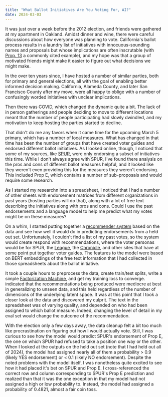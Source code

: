 ```yaml
---
title: "What Ballot Initiatives Are You Voting For, AI?"
date: 2024-03-03
---
```


It was just over a week before the 2012 election, and friends were 
gathered at my apartment in Oakland. Amidst dinner and wine, there were careful
discussions about how everyone was planning to vote. California's ballot
 process results in a laundry list of initiatives with innocuous-sounding names
and proposals but whose implications are often inscrutable (with 
[Prop. 13](https://en.wikipedia.org/wiki/1978_California_Proposition_13) a
commonly cited example), and my hope was that a group of motivated friends
might make it easier to figure out what decisions we might make.

In the over ten years since, I have hosted a number of similar parties, both 
for primary and general elections, all with the goal of enabling better
 informed decision making. California, Alameda County, and later San Francisco
County after my move, were all happy to oblige with a number of confusingly 
worded initiatives with unclear implications.

Then there was COVID, which changed the dynamic quite a bit. The 
lack of in person gatherings and people deciding to move to different locations
meant that the number of people participating had slowly dwindled, and my 
motivation to keep hosting the parties started to decline.

That didn't do me any favors when it came time for the upcoming March 5
primary, which has a number of local measures. What has changed in that time 
has been the number of groups that have created voter guides and endorsed
different ballot initiatives. As I looked online, though, I noticed that 
some of my sources, like [SPUR](https://www.spur.org/voter-guide/2024-03), were
only endorsing a subset of initiatives this time. While I don't always agree 
with SPUR, I've found there analysis on the pros and cons of different ballot
measures helpful, and it looked like they weren't even providing this for the 
measures they weren't endorsing. This included Prop E, which contains a number
 of sub-proposals and would require some research.

As I started my researchn into a spreadsheet, I noticed that I had a number of
other sheets
with endorsement matrices from different organizations in past years (hosting 
parties will do that), along with a lot of free text describing the initiatives
along with pros and cons. Could I use the past endorsements and a language model
to help me predict what my votes might be on these measures?

On a whim, I started putting together a 
[recommender system](https://en.wikipedia.org/wiki/Recommender_system) based on
the data and see how well it would do in predicting endorsements from a held
 out set. Unfortunately, I couldn't find a list of my past votes, so the system
 would create respond with recommendations, where the voter personas would be
for SPUR, the [League](https://www.theleaguesf.org/#propc), the
[Chronicle](https://www.sfchronicle.com/projects/2024/california-primary-election-endorsements/), 
and other sites that have at some point put together voter guides. The features
to the model were based on BERT embeddings of the free text information that I
had collected in those spreadsheets about the ballot initiative.

It took a couple hours to preprocess the data, create train/test splits, 
write a simple
[Factorization Machine](https://en.wikipedia.org/wiki/Matrix_factorization_(recommender_systems)), 
and get my training loss to converge.
indicated that the recommendations being produced were mediocre at best in
generalizing to unseen data, and this held regardless of the number of dimensions
of the underlying latent space. It was at this point that I took a closer look
at the data and discovered my culprit. The text in the spreadsheet was of
 varying quality, and depended on who had been assigned to which ballot measure.
Indeed, changing the level of detail in my eval set would change the outcome of the
 recommendation.

With the election only a few days away, the data cleanup felt a bit too much
 like procrastination on figuring out how I would actually vote. Still, I was
 curious to see how the model would predict SPUR's endorsement of Prop E, the
one on which SPUR had refused to take a position one way or the other. When I
 looked at the outputs on the held
 out set (note that I had held out all of 2024), the model had assigned 
nearly all of them a probability > 0.9 (likely YES endorsement)
or < 0.1 (likely NO endorsement). Despite the noted problems with the model
itself, I was nonetheless quite excited to see how it had placed it's bet on
 SPUR and Prop E. I cross-referenced the correct row and column corresponding
to SPUR's Prop E prediction and realized than that it was the one exception in 
that my model had not assigned a high or low probability to. Instead,
the model had assigned a probability of 0.4821, almost a fair coin toss.
